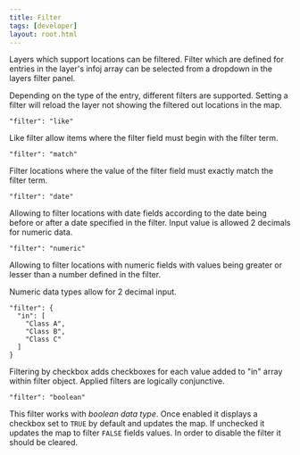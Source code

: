 ```yaml
---
title: Filter
tags: [developer]
layout: root.html
---
```


Layers which support locations can be filtered. Filter which are defined for entries in the layer's infoj array can be selected from a dropdown in the layers filter panel.

Depending on the type of the entry, different filters are supported. Setting a filter will reload the layer not showing the filtered out locations in the map.

`"filter": "like"`

Like filter allow items where the filter field must begin with the filter term.

`"filter": "match"`

Filter locations where the value of the filter field must exactly match the filter term.

`"filter": "date"`

Allowing to filter locations with date fields according to the date being before or after a date specified in the filter. Input value is allowed 2 decimals for numeric data.

`"filter": "numeric"`

Allowing to filter locations with numeric fields with values being greater or lesser than a number defined in the filter.

Numeric data types allow for 2 decimal input.

```text
"filter": {
  "in": [
    "Class A",
    "Class B",
    "Class C"
  ]
}
```

Filtering by checkbox adds checkboxes for each value added to "in" array within filter object. Applied filters are logically conjunctive.

`"filter": "boolean"`

This filter works with _boolean data type_. Once enabled it displays a checkbox set to `TRUE` by default and updates the map. If unchecked it updates the map to filter `FALSE` fields values. In order to disable the filter it should be cleared.